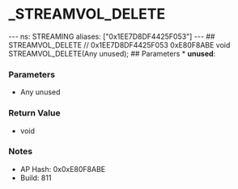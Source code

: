 # _STREAMVOL_DELETE

--- ns: STREAMING aliases: ["0x1EE7D8DF4425F053"] --- ## STREAMVOL_DELETE  // 0x1EE7D8DF4425F053 0xE80F8ABE void STREAMVOL_DELETE(Any unused);  ## Parameters * **unused**:

### Parameters
* Any unused

### Return Value
* void

### Notes
* AP Hash: 0x0xE80F8ABE
* Build: 811

